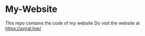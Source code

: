 # My-Website
This repo contains the code of my website
Do visit the website at https://aviral.live/
